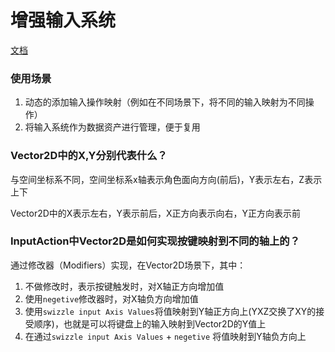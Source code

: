 # 增强输入系统

[文档](https://dev.epicgames.com/documentation/zh-cn/unreal-engine/enhanced-input-in-unreal-engine)

### 使用场景

1. 动态的添加输入操作映射（例如在不同场景下，将不同的输入映射为不同操作）
2. 将输入系统作为数据资产进行管理，便于复用

### Vector2D中的X,Y分别代表什么？

与空间坐标系不同，空间坐标系x轴表示角色面向方向(前后)，Y表示左右，Z表示上下

Vector2D中的X表示左右，Y表示前后，X正方向表示向右，Y正方向表示前

### InputAction中Vector2D是如何实现按键映射到不同的轴上的？

通过修改器（Modifiers）实现，在Vector2D场景下，其中：

1. 不做修改时，表示按键触发时，对X轴正方向增加值
2. 使用``negetive``修改器时，对X轴负方向增加值
3. 使用``swizzle input Axis Values``将值映射到Y轴正方向上(YXZ交换了XY的接受顺序)，也就是可以将键盘上的输入映射到Vector2D的Y值上
4. 在通过``swizzle input Axis Values`` + ``negetive`` 将值映射到Y轴负方向上

